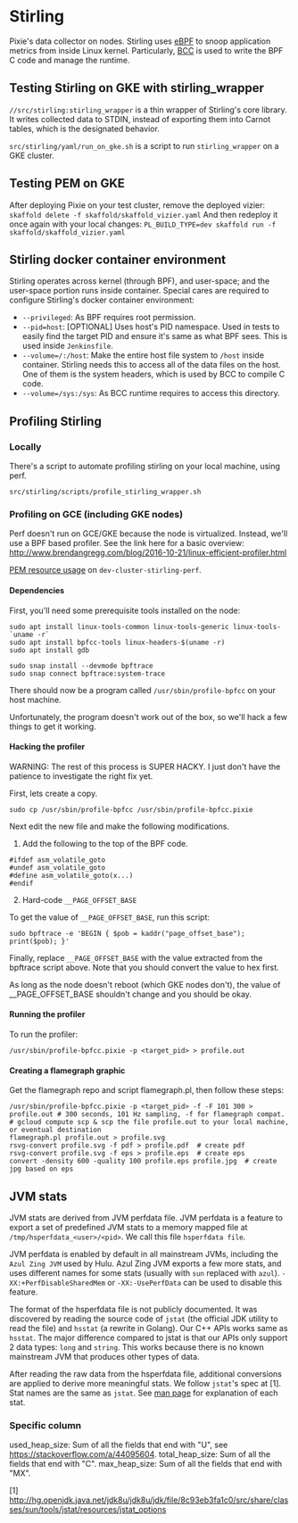 # Stirling

Pixie's data collector on nodes. Stirling uses [eBPF](https://www.iovisor.org/technology/ebpf) to
snoop application metrics from inside Linux kernel. Particularly,
[BCC](https://github.com/iovisor/bcc) is used to write the BPF C code and manage the runtime.

## Testing Stirling on GKE with stirling_wrapper

`//src/stirling:stirling_wrapper` is a thin wrapper of Stirling's core library. It writes collected
data to STDIN, instead of exporting them into Carnot tables, which is the designated behavior.

`src/stirling/yaml/run_on_gke.sh` is a script to run `stirling_wrapper` on a GKE cluster.

## Testing PEM on GKE

After deploying Pixie on your test cluster, remove the deployed vizier:
`skaffold delete -f skaffold/skaffold_vizier.yaml`
And then redeploy it once again with your local changes:
`PL_BUILD_TYPE=dev skaffold run -f skaffold/skaffold_vizier.yaml`

## Stirling docker container environment

Stirling operates across kernel (through BPF), and user-space; and the user-space portion runs
inside container. Special cares are required to configure Stirling's docker container environment:

*   `--privileged`: As BPF requires root permission.
*   `--pid=host`: [OPTIONAL] Uses host's PID namespace. Used in tests to easily find the target PID
    and ensure it's same as what BPF sees. This is used inside `Jenkinsfile`.
*   `--volume=/:/host`: Make the entire host file system to `/host` inside container. Stirling needs
    this to access all of the data files on the host. One of them is the system headers, which is
    used by BCC to compile C code.
*   `--volume=/sys:/sys`: As BCC runtime requires to access this directory.

## Profiling Stirling

### Locally

There's a script to automate profiling stirling on your local machine, using perf.

```
src/stirling/scripts/profile_stirling_wrapper.sh
```

### Profiling on GCE (including GKE nodes)

Perf doesn't run on GCE/GKE because the node is virtualized. Instead, we'll use a BPF based profiler.
See the link here for a basic overview: http://www.brendangregg.com/blog/2016-10-21/linux-efficient-profiler.html

[PEM resource usage](
https://work.withpixie.ai/live/clusters/gke_pl-pixies_us-west1-a_dev-cluster-stirling-perf/script?pem_resource_usage)
on `dev-cluster-stirling-perf`.

#### Dependencies

First, you'll need some prerequisite tools installed on the node:

```
sudo apt install linux-tools-common linux-tools-generic linux-tools-`uname -r`
sudo apt install bpfcc-tools linux-headers-$(uname -r)
sudo apt install gdb

sudo snap install --devmode bpftrace
sudo snap connect bpftrace:system-trace
```

There should now be a program called `/usr/sbin/profile-bpfcc` on your host machine.

Unfortunately, the program doesn't work out of the box, so we'll hack a few things to get it working.

#### Hacking the profiler

WARNING: The rest of this process is SUPER HACKY. I just don't have the patience to investigate the right fix yet.

First, lets create a copy.

```
sudo cp /usr/sbin/profile-bpfcc /usr/sbin/profile-bpfcc.pixie
```

Next edit the new file and make the following modifications.

1) Add the following to the top of the BPF code.
```
#ifdef asm_volatile_goto
#undef asm_volatile_goto
#define asm_volatile_goto(x...)
#endif
```

2) Hard-code `__PAGE_OFFSET_BASE`

To get the value of `__PAGE_OFFSET_BASE`, run this script:
```
sudo bpftrace -e 'BEGIN { $pob = kaddr("page_offset_base"); print($pob); }'

```

Finally, replace `__PAGE_OFFSET_BASE` with the value extracted from the bpftrace script above. Note that you should convert the value to hex first.

As long as the node doesn't reboot (which GKE nodes don't), the value of __PAGE_OFFSET_BASE shouldn't change and you should be okay.

#### Running the profiler

To run the profiler:

```
/usr/sbin/profile-bpfcc.pixie -p <target_pid> > profile.out
```

#### Creating a flamegraph graphic

Get the flamegraph repo and script flamegraph.pl, then follow these steps:
```
/usr/sbin/profile-bpfcc.pixie -p <target_pid> -f -F 101 300 > profile.out # 300 seconds, 101 Hz sampling, -f for flamegraph compat.
# gcloud compute scp & scp the file profile.out to your local machine, or eventual destination
flamegraph.pl profile.out > profile.svg
rsvg-convert profile.svg -f pdf > profile.pdf  # create pdf
rsvg-convert profile.svg -f eps > profile.eps  # create eps
convert -density 600 -quality 100 profile.eps profile.jpg  # create jpg based on eps
```


## JVM stats

JVM stats are derived from JVM perfdata file. JVM perfdata is a feature to export a set of
predefined JVM stats to a memory mapped file at `/tmp/hsperfdata_<user>/<pid>`. We call this file
`hsperfdata file`.

JVM perfdata is enabled by default in all mainstream JVMs, including the `Azul Zing JVM` used
by Hulu. Azul Zing JVM exports a few more stats, and uses different names for some stats
(usually with `sun` replaced with `azul`). `-XX:+PerfDisableSharedMem` or `-XX:-UsePerfData` can be
used to disable this feature.

The format of the hsperfdata file is not publicly documented. It was discovered by reading the
source code of `jstat` (the official JDK utility to read the file) and `hsstat` (a rewrite in
Golang). Our C++ APIs works same as `hsstat`. The major difference compared to jstat is
that our APIs only support 2 data types: `long` and `string`. This works because there is no known
mainstream JVM that produces other types of data.

After reading the raw data from the hsperfdata file, additional conversions are applied to derive
more meaningful stats. We follow `jstat`'s spec at [1]. Stat names are the same as `jstat`.
See [man page](https://docs.oracle.com/javase/7/docs/technotes/tools/share/jstat.html) for
explanation of each stat.

### Specific column

used_heap_size: Sum of all the fields that end with "U", see https://stackoverflow.com/a/44095604.
total_heap_size: Sum of all the fields that end with "C".
max_heap_size: Sum of all the fields that end with "MX".

[1] http://hg.openjdk.java.net/jdk8u/jdk8u/jdk/file/8c93eb3fa1c0/src/share/classes/sun/tools/jstat/resources/jstat_options
